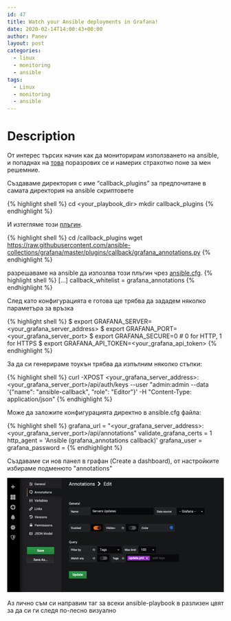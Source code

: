 ```yaml
---
id: 47
title: Watch your Ansible deployments in Grafana!
date: 2020-02-14T14:00:43+00:00
author: Panev
layout: post
categories:
  - linux
  - monitoring
  - ansible
tags:
  - Linux
  - monitoring
  - ansible
---
```


# Description
От интерес търсих начин как да мониторирам използването на ansible, и попаднах на [това](https://docs.ansible.com/ansible/latest/plugins/callback/grafana_annotations.html) поразрових се и намерих страхотно поне за мен решемние.

Създаваме директория с име “callback_plugins” за предпочитане в самата директория на ansible скриптовете

{% highlight shell %}
 cd <your_playbook_dir>
 mkdir callback_plugins
{% endhighlight %}

И изтегляме този [плъгин](https://raw.githubusercontent.com/ansible-collections/grafana/master/plugins/callback/grafana_annotations.py). 

{% highlight shell %}
cd /callback_plugins
wget https://raw.githubusercontent.com/ansible-collections/grafana/master/plugins/callback/grafana_annotations.py
{% endhighlight %}

разрешаваме на ansible да изпозлва този плъгин чрез [ansible.cfg](https://docs.ansible.com/ansible/devel/config.html).
{% highlight shell %}
[...]
callback_whitelist = grafana_annotations
{% endhighlight %}

След като конфигурацията е готова ще трябва да зададем няколко параметъра за връзка 

{% highlight shell %}
$ export GRAFANA_SERVER=<your_grafana_server_address>
$ export GRAFANA_PORT=<your_grafana_server_port>
$ export GRAFANA_SECURE=0                           # 0 for HTTP, 1 for HTTPS
$ export GRAFANA_API_TOKEN=<your_grafana_api_token>
{% endhighlight %}

За да си генерираме тоукън трябва да изпълним няколко стъпки:

{% highlight shell %}
curl -XPOST <your_grafana_server_address>:<your_grafana_server_port>/api/auth/keys --user "admin:admin --data '{"name": "ansible-callback", "role": "Editor"}' -H "Content-Type: application/json"
{% endhighlight %}

Може да заложите конфигурацията директно в ansible.cfg файла:

{% highlight shell %}
grafana_url = "<your_grafana_server_address>:<your_grafana_server_port>/api/annotations"
validate_grafana_certs = 1
http_agent = 'Ansible (grafana_annotations callback)'
grafana_user = <grafana user>
grafana_password = <paasword>
{% endhighlight %}

Създаваме си нов панел в графан (Create a dashboard), от настройките избираме подменюто "annotations"

<img src='static/img/_posts/annotations.jpg' alt="Watch your Ansible deployments in Grafana!"/>

Аз лично съм си направим таг за всеки ansible-playbook в разлизен цвят за да си ги следя по-лесно визуално
